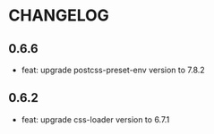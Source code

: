 # CHANGELOG

## 0.6.6

- feat: upgrade postcss-preset-env version to 7.8.2

## 0.6.2

- feat: upgrade css-loader version to 6.7.1
